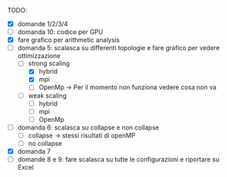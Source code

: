 TODO:

- [x] domande 1/2/3/4
- [ ] domanda 10: codice per GPU
- [x] fare grafico per arithmetic analysis
- [ ] domanda 5: scalasca su differenti topologie e fare grafico per vedere ottimizzazione
    - [ ] strong scaling
        - [x] hybrid
        - [x] mpi
        - [ ] OpenMp -> Per il momento non funziona vedere cosa non va
    - [ ] weak scaling
        - [ ] hybrid
        - [ ] mpi
        - [ ] OpenMp
- [ ] domanda 6: scalasca su collapse e non collapse
    - [ ] collapse -> stessi risultati di openMP
    - [ ] no collapse
- [x] domanda 7
- [ ] domande 8 e 9: fare scalasca su tutte le configurazioni e riportare su Excel
